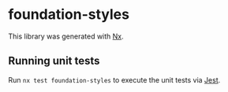 # foundation-styles

This library was generated with [Nx](https://nx.dev).

## Running unit tests

Run `nx test foundation-styles` to execute the unit tests via [Jest](https://jestjs.io).
